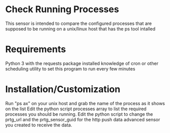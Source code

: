 # Check Running Processes

This sensor is intended to compare the configured processes that are supposed to be running on a unix/linux host that has the ps tool intalled

# Requirements

Python 3 with the requests package installed
knowledge of cron or other scheduling utility to set this program to run every few minutes


# Installation/Customization

Run "ps ax" on your unix host and grab the name of the process as it shows on the list
Edit the python script processes array to list the required processes you should be running.
Edit the python script to change the prtg_url and the prtg_sensor_guid for the http push data advanced sensor you created to receive the data.
